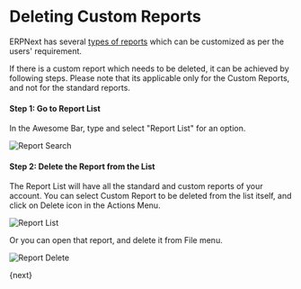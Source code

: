 <!-- add-breadcrumbs -->
# Deleting Custom Reports

ERPNext has several [types of reports](/docs/user/manual/en/customize-erpnext/articles/making-custom-reports-in-erpnext) which can be customized as per the users' requirement.

If there is a custom report which needs to be deleted, it can be achieved by following steps. Please note that its applicable only for the Custom Reports, and not for the standard reports.

#### Step 1: Go to Report List

In the Awesome Bar, type and select "Report List" for an option.

<img alt="Report Search" class="screenshot" src="{{docs_base_url}}/assets/img/customize/customize-deleting-reports-1.png">

#### Step 2: Delete the Report from the List

The Report List will have all the standard and custom reports of your account. You can select Custom Report to be deleted from the list itself, and click on Delete icon in the Actions Menu.

<img alt="Report List" class="screenshot" src="{{docs_base_url}}/assets/img/customize/customize-deleting-reports.png">

Or you can open that report, and delete it from File menu.

<img alt="Report Delete" class="screenshot" src="{{docs_base_url}}/assets/img/customize/customize-deleting-reports-2.png">

{next}

<!-- markdown -->
  